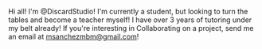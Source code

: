 Hi all! I'm @DiscardStudio! I'm currently a student, but looking to turn the tables and become a teacher myself!
I have over 3 years of tutoring under my belt already! If you're interesting in Collaborating on a project, 
send me an email at msanchezmbm@gmail.com!

